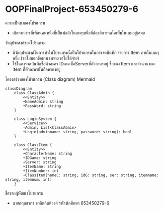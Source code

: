# OOPFinalProject-653450279-6

ความเป็นมาของโปรแกรม
 - เกิดจากการที่เพื่อนคนหนึ่งที่เป็นพ่อค้าในเกมๆหนึ่งที่ต้องมีการจดไอเท็มในเกมอยู่เสมอ


วัตถุประสงค์ของโปรแกรม
 - มีวัตถุประสงค์ในการทำให้โปรแกรมนี้เป็นโปรแกรมในการจดบึนทึก รายการ Item ภายในเกมๆหนึ่ง (ขอไม่บอกชื่อเกม เพราะเขาไม่ได้จ่าย)
 - ใช้ในการจดบันทึกชื้อตัวละคร IDเกม ชื่อServerที่ตัวละครอยู่ ชื่อของ Item และจำนวนของ Item ที่ตัวละครนั้นถือครองอยู่


โครงสร้างของโปรแกรม (Class diagram) Mermaid 
```mermaid
classDiagram    
    class ClassAdmin {
        <<Entity>>
        +NameAdmin: string
        +PassWord: string
    }

    class LoginSystem {
        <<Service>>
        -Admin: List<ClassAdmin>
        +Login(adminname: string, password: string): bool
    }

    class ClassItem {
        <<Entity>>
        +CharacterName: string
        +IDGame: string
        +Server: string
        +ItemName: string
        +ItemNumber: int
        +ClassItem(nameC: string, idG: string, ser: string, itemname: string, itemnum: int)
    }
```


ชื่อของผู้พัฒนาโปรแกรม
 - นายกฤตชวกร ชวลิตกิตติวงศ์ รหัสนักศึกษา 653450279-6
